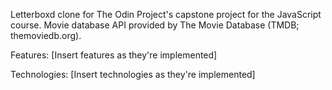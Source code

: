 Letterboxd clone for The Odin Project's capstone project for the JavaScript course. Movie database API provided by The Movie Database (TMDB; themoviedb.org).

Features:
[Insert features as they're implemented]

Technologies:
[Insert technologies as they're implemented]